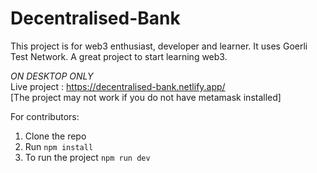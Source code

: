# Decentralised-Bank
This project is for web3 enthusiast, developer and learner.
It uses Goerli Test Network. A great project to start learning web3.

*ON DESKTOP ONLY* <br/>
Live project : https://decentralised-bank.netlify.app/ <br/>
[The project may not work if you do not have metamask installed]


For contributors:

1. Clone the repo
2. Run `npm install`
3. To run the project `npm run dev`


